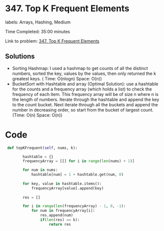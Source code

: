 # 347. Top K Frequent Elements

labels: Arrays, Hashing, Medium

Time Completed: 35:00 minutes

Link to problem: [347. Top K Frequent Elements](https://leetcode.com/problems/top-k-frequent-elements/description/)

## Solutions

 - Sorting Hashmap: I used a hashmap to get counts of all the distinct numbers, sorted the key, values by the values, then only returned the k greatest keys. ( Time: O(nlogn) Space: O(n))
 - BucketSort with Hashtable and array (Optimal Solution): use a hashtable for the counts and a frequency array (which holds a list) to check the frequency of each item. This frequency array will be of size n where n is the length of numbers. Iterate through the hashtable and append the key to the count bucket. Next iterate through all the buckets and append the number in decreasing order, so start from the bucket of largest count. (Time: O(n) Space: O(n))

 # Code 

```python
 def topKFrequent(self, nums, k):

        hashtable = {}
        frequencyArray = [[] for i in range(len(nums) + 1)]

        for num in nums:
            hashtable[num] = 1 + hashtable.get(num, 0)
        
        for key, value in hashtable.items():
            frequencyArray[value].append(key)
        
        res = []

        for i in range(len(frequencyArray) - 1, 0, -1):
            for num in frequencyArray[i]:
                res.append(num)
                if(len(res) == k):
                    return res